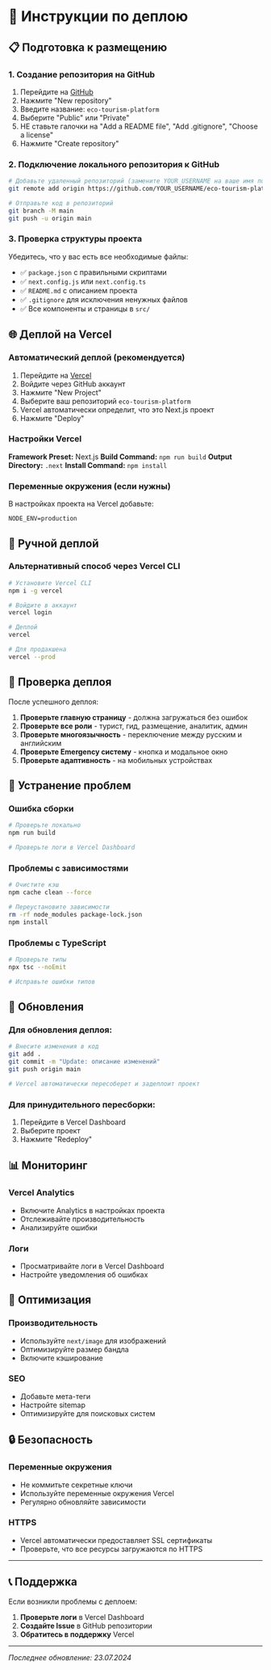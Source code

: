 # 🚀 Инструкции по деплою

## 📋 Подготовка к размещению

### 1. Создание репозитория на GitHub

1. Перейдите на [GitHub](https://github.com)
2. Нажмите "New repository"
3. Введите название: `eco-tourism-platform`
4. Выберите "Public" или "Private"
5. НЕ ставьте галочки на "Add a README file", "Add .gitignore", "Choose a license"
6. Нажмите "Create repository"

### 2. Подключение локального репозитория к GitHub

```bash
# Добавьте удаленный репозиторий (замените YOUR_USERNAME на ваше имя пользователя)
git remote add origin https://github.com/YOUR_USERNAME/eco-tourism-platform.git

# Отправьте код в репозиторий
git branch -M main
git push -u origin main
```

### 3. Проверка структуры проекта

Убедитесь, что у вас есть все необходимые файлы:
- ✅ `package.json` с правильными скриптами
- ✅ `next.config.js` или `next.config.ts`
- ✅ `README.md` с описанием проекта
- ✅ `.gitignore` для исключения ненужных файлов
- ✅ Все компоненты и страницы в `src/`

## 🌐 Деплой на Vercel

### Автоматический деплой (рекомендуется)

1. Перейдите на [Vercel](https://vercel.com)
2. Войдите через GitHub аккаунт
3. Нажмите "New Project"
4. Выберите ваш репозиторий `eco-tourism-platform`
5. Vercel автоматически определит, что это Next.js проект
6. Нажмите "Deploy"

### Настройки Vercel

**Framework Preset:** Next.js
**Build Command:** `npm run build`
**Output Directory:** `.next`
**Install Command:** `npm install`

### Переменные окружения (если нужны)

В настройках проекта на Vercel добавьте:
```
NODE_ENV=production
```

## 🔧 Ручной деплой

### Альтернативный способ через Vercel CLI

```bash
# Установите Vercel CLI
npm i -g vercel

# Войдите в аккаунт
vercel login

# Деплой
vercel

# Для продакшена
vercel --prod
```

## 📱 Проверка деплоя

После успешного деплоя:

1. **Проверьте главную страницу** - должна загружаться без ошибок
2. **Проверьте все роли** - турист, гид, размещение, аналитик, админ
3. **Проверьте многоязычность** - переключение между русским и английским
4. **Проверьте Emergency систему** - кнопка и модальное окно
5. **Проверьте адаптивность** - на мобильных устройствах

## 🐛 Устранение проблем

### Ошибка сборки
```bash
# Проверьте локально
npm run build

# Проверьте логи в Vercel Dashboard
```

### Проблемы с зависимостями
```bash
# Очистите кэш
npm cache clean --force

# Переустановите зависимости
rm -rf node_modules package-lock.json
npm install
```

### Проблемы с TypeScript
```bash
# Проверьте типы
npx tsc --noEmit

# Исправьте ошибки типов
```

## 🔄 Обновления

### Для обновления деплоя:
```bash
# Внесите изменения в код
git add .
git commit -m "Update: описание изменений"
git push origin main

# Vercel автоматически пересоберет и задеплоит проект
```

### Для принудительного пересборки:
1. Перейдите в Vercel Dashboard
2. Выберите проект
3. Нажмите "Redeploy"

## 📊 Мониторинг

### Vercel Analytics
- Включите Analytics в настройках проекта
- Отслеживайте производительность
- Анализируйте ошибки

### Логи
- Просматривайте логи в Vercel Dashboard
- Настройте уведомления об ошибках

## 🎯 Оптимизация

### Производительность
- Используйте `next/image` для изображений
- Оптимизируйте размер бандла
- Включите кэширование

### SEO
- Добавьте мета-теги
- Настройте sitemap
- Оптимизируйте для поисковых систем

## 🔒 Безопасность

### Переменные окружения
- Не коммитьте секретные ключи
- Используйте переменные окружения Vercel
- Регулярно обновляйте зависимости

### HTTPS
- Vercel автоматически предоставляет SSL сертификаты
- Проверьте, что все ресурсы загружаются по HTTPS

---

## 📞 Поддержка

Если возникли проблемы с деплоем:

1. **Проверьте логи** в Vercel Dashboard
2. **Создайте Issue** в GitHub репозитории
3. **Обратитесь в поддержку** Vercel

---

*Последнее обновление: 23.07.2024* 